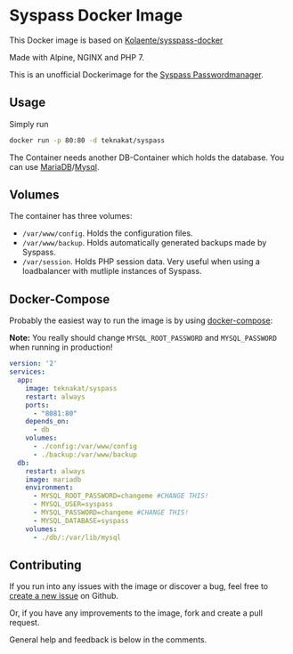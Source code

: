 # Syspass Docker Image

This Docker image is based on [Kolaente/sysspass-docker](https://github.com/kolaente/syspass-docker)

Made with Alpine, NGINX and PHP 7.

This is an unofficial Dockerimage for the [Syspass Passwordmanager](http://www.syspass.org/).

## Usage

Simply run

```bash
docker run -p 80:80 -d teknakat/syspass
```

The Container needs another DB-Container which holds the database. You can use [MariaDB](https://hub.docker.com/_/mariadb/)/[Mysql](https://hub.docker.com/_/mysql/).

## Volumes

The container has three volumes:
* `/var/www/config`. Holds the configuration files.
* `/var/www/backup`. Holds automatically generated backups made by Syspass.
* `/var/session`. Holds PHP session data. Very useful when using a loadbalancer with mutliple instances of Syspass.

## Docker-Compose

Probably the easiest way to run the image is by using [docker-compose](https://docs.docker.com/compose/):

**Note:** You really should change `MYSQL_ROOT_PASSWORD` and `MYSQL_PASSWORD` when running in production!

```yaml
version: '2'
services:
  app:
    image: teknakat/syspass
    restart: always
    ports:
      - "8081:80"
    depends_on:
      - db
    volumes:
      - ./config:/var/www/config
      - ./backup:/var/www/backup
  db:
    restart: always
    image: mariadb
    environment:
      - MYSQL_ROOT_PASSWORD=changeme #CHANGE THIS!
      - MYSQL_USER=syspass
      - MYSQL_PASSWORD=changeme #CHANGE THIS!
      - MYSQL_DATABASE=syspass
    volumes:
      - ./db/:/var/lib/mysql
```

## Contributing

If you run into any issues with the image or discover a bug, feel free to [create a new issue](https://github.com/TekniikanAkateemiset/syspass-docker/issues/new) on Github.

Or, if you have any improvements to the image, fork and create a pull request.

General help and feedback is below in the comments.

